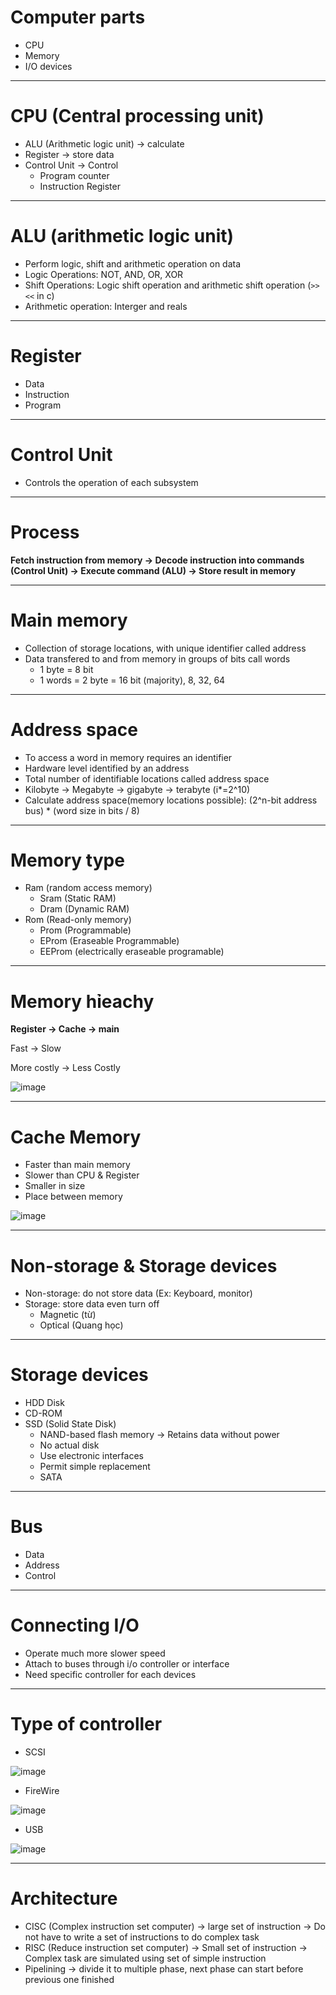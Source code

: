# Computer parts
* CPU
* Memory
* I/O devices

----
# CPU (Central processing unit)
* ALU (Arithmetic logic unit) -> calculate
* Register -> store data
* Control Unit -> Control
  * Program counter
  * Instruction Register
----
# ALU (arithmetic logic unit)
* Perform logic, shift and arithmetic operation on data
* Logic Operations: NOT, AND, OR, XOR
* Shift Operations: Logic shift operation and arithmetic shift operation \(`>>` `<<` in c\)
* Arithmetic operation: Interger and reals

----
# Register
* Data
* Instruction
* Program

----
# Control Unit
* Controls the operation of each subsystem

----
# Process
**Fetch instruction from memory -> Decode instruction into commands \(Control Unit\) -> Execute command (ALU) -> Store result in memory**

----
# Main memory
* Collection of storage locations, with unique identifier called address
* Data transfered to and from memory in groups of bits call words
  * 1 byte = 8 bit
  * 1 words = 2 byte = 16 bit \(majority\), 8, 32, 64

----
# Address space
* To access a word in memory requires an identifier
* Hardware level identified by an address
* Total number of identifiable locations called address space
* Kilobyte -> Megabyte -> gigabyte -> terabyte \(i*=2^10\)
* Calculate address space\(memory locations possible\): \(2^n-bit address bus\) * \(word size in bits / 8\) 

----
# Memory type
* Ram \(random access memory\)
  * Sram \(Static RAM\)
  * Dram \(Dynamic RAM\)
* Rom \(Read-only memory\)
   * Prom \(Programmable\)
   * EProm \(Eraseable Programmable\)
   * EEProm \(electrically eraseable programable\)

----
# Memory hỉeachy
**Register -> Cache -> main**

Fast -> Slow

More costly -> Less Costly

![image](https://github.com/wdchocopie/CSI106/assets/81132394/5484fcde-4323-428d-b01b-fcd0dd33d8f6)


----
# Cache Memory
* Faster than main memory
* Slower than CPU & Register
* Smaller in size
* Place between memory

![image](https://github.com/wdchocopie/CSI106/assets/81132394/64b022b6-df37-4564-b90b-a206eeceb506)


----
# Non-storage & Storage devices
* Non-storage: do not store data \(Ex: Keyboard, monitor\)
* Storage: store data even turn off
   * Magnetic \(từ\)
   * Optical \(Quang học\)

----
# Storage devices
* HDD Disk
* CD-ROM
* SSD \(Solid State Disk\)
   * NAND-based flash memory -> Retains data without power
   * No actual disk
   * Use electronic interfaces
   * Permit simple replacement 
   * SATA

----
# Bus
* Data
* Address
* Control

----
# Connecting I/O
* Operate much more slower speed
* Attach to buses through i/o controller or interface
* Need specific controller for each devices

----
# Type of controller
* SCSI

![image](https://github.com/wdchocopie/CSI106/assets/81132394/80931789-a992-4975-8f31-a9cd1c733ab7)

* FireWire

![image](https://github.com/wdchocopie/CSI106/assets/81132394/9f8f3be2-56b7-4fb3-88ca-619cac6d0d54)

* USB

![image](https://github.com/wdchocopie/CSI106/assets/81132394/31bc4782-9d0a-4384-88b2-afaac2eac69c)

----
# Architecture
* CISC \(Complex instruction set computer\) -> large set of instruction -> Do not have to write a set of instructions to do complex task
* RISC \(Reduce instruction set computer\) -> Small set of instruction -> Complex task are simulated using set of simple instruction
* Pipelining -> divide it to multiple phase, next phase can start before previous one finished
